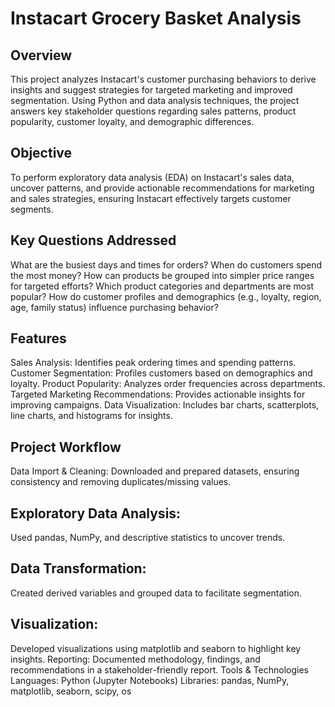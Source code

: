 # Instacart Grocery Basket Analysis

## Overview
This project analyzes Instacart's customer purchasing behaviors to derive insights and suggest strategies for targeted marketing and improved segmentation. Using Python and data analysis techniques, the project answers key stakeholder questions regarding sales patterns, product popularity, customer loyalty, and demographic differences.

## Objective
To perform exploratory data analysis (EDA) on Instacart's sales data, uncover patterns, and provide actionable recommendations for marketing and sales strategies, ensuring Instacart effectively targets customer segments.

## Key Questions Addressed
What are the busiest days and times for orders?
When do customers spend the most money?
How can products be grouped into simpler price ranges for targeted efforts?
Which product categories and departments are most popular?
How do customer profiles and demographics (e.g., loyalty, region, age, family status) influence purchasing behavior?

## Features
Sales Analysis: Identifies peak ordering times and spending patterns.
Customer Segmentation: Profiles customers based on demographics and loyalty.
Product Popularity: Analyzes order frequencies across departments.
Targeted Marketing Recommendations: Provides actionable insights for improving campaigns.
Data Visualization: Includes bar charts, scatterplots, line charts, and histograms for insights.

## Project Workflow
Data Import & Cleaning:
Downloaded and prepared datasets, ensuring consistency and removing duplicates/missing values.

## Exploratory Data Analysis:
Used pandas, NumPy, and descriptive statistics to uncover trends.

## Data Transformation:
Created derived variables and grouped data to facilitate segmentation.

## Visualization:
Developed visualizations using matplotlib and seaborn to highlight key insights.
Reporting:
Documented methodology, findings, and recommendations in a stakeholder-friendly report.
Tools & Technologies
Languages: Python (Jupyter Notebooks)
Libraries: pandas, NumPy, matplotlib, seaborn, scipy, os

